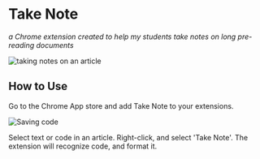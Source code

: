 # Take Note

_a Chrome extension created to help my students take notes on long pre-reading documents_

![taking notes on an article](https://raw.githubusercontent.com/githubschman/Take-Note-Chrome-Extension/master/images/edit.gif)

## How to Use

Go to the Chrome App store and add Take Note to your extensions.

![Saving code](https://raw.githubusercontent.com/githubschman/Take-Note-Chrome-Extension/master/images/codify.gif)

Select text or code in an article. Right-click, and select 'Take Note'. The extension will recognize code, and format it.
